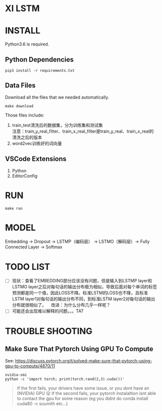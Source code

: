 # XI LSTM


# INSTALL

Python3.6 is required.

## Python Dependencies

```shell
pip3 install -r requirements.txt 
```

## Data Files

Download all the files that we needed automatically.

```shell
make download
```

Those files include:
1. train_test清洗后的数据集，分为训练集和测试集  
    注意：train_y_real_filter、train_x_real_filter是train_y_real、train_x_real的清洗之后的版本
1. word2vec训练好的词向量

## VSCode Extensions

1. Python
1. EditorConfig

# RUN

```shell
make run
```

# MODEL

Embedding -> Dropout -> LSTMP（编码层） -> LSTMO（解码层）-> Fully Connected Layer -> Softmax

# TODO LIST

- [ ] 现状：查看了EMBEDDING部分应该没有问题，但是输入到LSTMP layer和LSTMO layer之后对每句话的输出分布极为相似，导致后面对每个单词的标签预测都是同一个值，因此LOSS不降。标准LSTM的LOSS也不降，且标准LSTM layer1对每句话的输出分布不同，到标准LSTM layer2对每句话的输出分布就很相似了。
    改进：为什么分布几乎一样呢？
- [ ] 可能还会出现难以解释的问题。。。TAT

# TROUBLE SHOOTING

## Make Sure That Pytorch Using GPU To Compute

See: https://discuss.pytorch.org/t/solved-make-sure-that-pytorch-using-gpu-to-compute/4870/11

```
nvidia-smi
python -c 'import torch; print(torch.rand(2,3).cuda())'
```

> If the first fails, your drivers have some issue, or you dont have an (NVIDIA) GPU :stuck_out_tongue:
> If the second fails, your pytorch instalaltion isnt able to contact the gpu for some reason (eg you didnt do conda install cuda80 -c soumith etc…)

